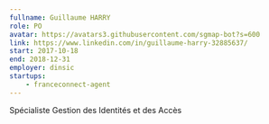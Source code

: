 ```yaml
---
fullname: Guillaume HARRY
role: PO
avatar: https://avatars3.githubusercontent.com/sgmap-bot?s=600
link: https://www.linkedin.com/in/guillaume-harry-32885637/
start: 2017-10-18
end: 2018-12-31
employer: dinsic
startups:
    - franceconnect-agent
---
```


Spécialiste Gestion des Identités et des Accès
